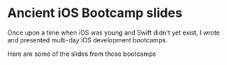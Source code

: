 # Ancient iOS Bootcamp slides
Once upon a time when iOS was young and Swift didn't yet exist, I wrote
and presented multi-day iOS development bootcamps.

Here are some of the slides from those bootcamps
